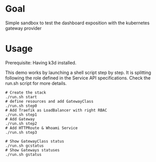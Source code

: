 # Goal

Simple sandbox to test the dashboard exposition with the kubernetes gateway provider

# Usage

Prerequisite: Having k3d installed.

This demo works by launching a shell script step by step.
It is splitting following the role defined in the Service API specifications.
Check the run.sh script for more details.

```shell script
# Create the stack
./run.sh start
# define resources and add GatewayClass
./run.sh step0
# Add Traefik as LoadBalancer with right RBAC
./run.sh step1
# Add Gateway
./run.sh step2
# Add HTTPRoute & Whoami Service
./run.sh step3

# Show GatewayClass status 
./run.sh gcstatus
# Show Gateways statuses 
./run.sh gstatus
```
